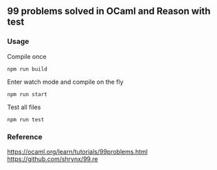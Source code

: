## 99 problems solved in OCaml and Reason with test

### Usage
Compile once
```
npm run build
```

Enter watch mode and compile on the fly
```
npm run start
```

Test all files
```
npm run test
```

### Reference
https://ocaml.org/learn/tutorials/99problems.html
https://github.com/shrynx/99.re